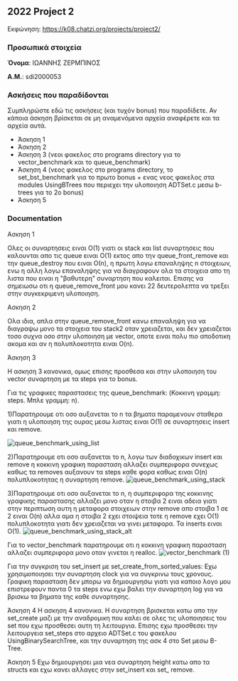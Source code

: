 ## 2022 Project 2

Εκφώνηση: https://k08.chatzi.org/projects/project2/


### Προσωπικά στοιχεία

__Όνομα__: ΙΩΑΝΝΗΣ ΖΕΡΜΠΙΝΟΣ

__Α.Μ.__: sdi2000053

### Ασκήσεις που παραδίδονται

Συμπληρώστε εδώ τις ασκήσεις (και τυχόν bonus) που παραδίδετε. Αν κάποια άσκηση
βρίσκεται σε μη αναμενόμενα αρχεία αναφέρετε και τα αρχεία αυτά.

- Άσκηση 1
- Άσκηση 2 
- Άσκηση 3 (νεοι φακελος στο programs directory για το vector_benchmark και το queue_benchmark)
- Άσκηση 4 (νεος φακελος στο programs directory, το set_bst_benchmark για το πρωτο bonus + ενας νεος φακελος στα modules UsingBTrees που περιεχει την υλοποιηση ADTSet.c μεσω b-trees για το 2ο bonus) 
- Άσκηση 5 

### Documentation

Ασκηση 1

Ολες οι συναρτησεις ειναι Ο(1) γιατι οι stack και list συναρτησεις που καλουνται απο τις queue ειναι O(1) εκτος απο την queue_front_remove και την queue_destroy που ειναι Ο(n), η πρωτη λογω επαναληψης n στοιχειων, ενω η αλλη λογω επαναληψης για να διαγραφουν ολα τα στοιχεια απο τη λιστα που ειναι η "βαθυτερη" συναρτηση που καλειται. Επισης να σημειωσω οτι η queue_remove_front μου κανει 22 δευτερολεπτα να τρεξει στην συγκεκριμενη υλοποιηση.


Ασκηση 2

Ολα ιδια, απλα στην queue_remove_front κανω επαναληψη για να διαγραψω μονο τα στοιχεια του stack2 οταν χρειαζεται, και δεν χρειαζεται τοσο συχνα οσο στην υλοποιηση με vector, οποτε ειναι πολυ πιο αποδοτικη ακομα και αν η πολυπλοκοτητα ειναι O(n).


Άσκηση 3

Η ασκηση 3 κανονικα, ομως επισης προσθεσα και στην υλοποιηση του vector συναρτηση με τα steps για το bonus.

Για τις γραφικες παραστασεις της queue_benchmark: (Κοκκινη γραμμη: steps. Μπλε γραμμη: n). 

1)Παρατηρουμε οτι οσο αυξανεται το n τα βηματα παραμενουν σταθερα γιατι η υλοποιηση της ουρας μεσω λιστας ειναι O(1) σε συναρτησεις insert και remove.

![queue_benchmark_using_list](https://user-images.githubusercontent.com/100521579/169867349-57376d4f-81d6-47b9-b67e-ec70b4f16201.png)

2)Παρατηρουμε οτι οσο αυξανεται το n, λογω των διαδοχικων insert και remove η κοκκινη γραφικη παρασταση αλλαζει συμπεριφορα συνεχως καθως τα removes αυξανουν τα steps καθε φορα καθως ειναι O(n) πολυπλοκοτητας η συναρτηση remove.
![queue_benchmark_using_stack](https://user-images.githubusercontent.com/100521579/169873704-00f8a934-d134-48ee-baa6-9ddffc87ba70.png)

3)Παρατηρουμε οτι οσο αυξανεται το n, η συμπεριφορα της κοκκινης γραφικης παραστασης αλλαζει μονο οταν η στοιβα 2 ειναι αδεια γιατι στην περιπτωση αυτη η μεταφορα στοιχειων στην remove απο στοιβα 1 σε 2 ειναι O(n) αλλα αμα η στοιβα 2 εχει στοιψεια τοτε η remove εχει O(1) πολυπλοκοτητα γιατι δεν χρειαζεται να γινει μεταφορα. Τα inserts ειναι O(1).
![queue_benchmark_using_stack_alt](https://user-images.githubusercontent.com/100521579/169865427-fd6d8833-89bf-40b0-91b2-119904f87aad.png)

Για το vector_benchmark παρατηρουμε οτι η κοκκινη γραφικη παρασταση αλλαζει συμπεριφορα μονο οταν γινεται η realloc.
![vector_benchmark (1)](https://user-images.githubusercontent.com/100521579/169871822-b3bc6f3d-e19e-4509-8163-a96fbbf1cf22.png)

Για την συγκριση του set_insert με set_create_from_sorted_values: Εχω χρησιμοποιησει την συναρτηση clock για να συγκρινω τους χρονους.
Γραφικη παρασταση δεν μπορω να δημιουργησω γιατι για καποιο λογο μου επιστρεφουν παντα 0 τα steps ενω εχω βαλει την συναρτηση log για να βρισκω τα βηματα της καθε συναρτησης.


Άσκηση 4
Η ασκηση 4 κανονικα. Η συναρτηση βρισκεται κατω απο την set_create μαζι με την αναδρομικη που καλει σε ολες τις υλοποιησεις του set που εχω προσθεσει αυτη τη λειτουργια. Επισης εχω προσθεσει την λειτουργεια set_steps στο αρχειο ADTSet.c του φακελου UsingBinarySearchTree, και την συναρτηση της ασκ 4 στο Set μεσω Β-Tree.


Άσκηση 5
Εχω δημιουργησει μια νεα συναρτηση height κατω απο τα structs και εχω κανει αλλαγες στην set_insert και set_ remove.

